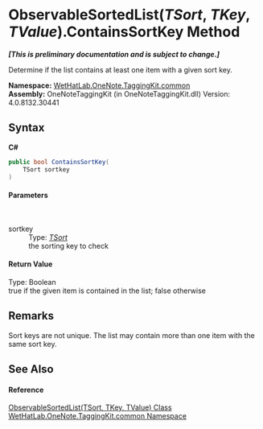 # ObservableSortedList(*TSort*, *TKey*, *TValue*).ContainsSortKey Method 
 _**\[This is preliminary documentation and is subject to change.\]**_

Determine if the list contains at least one item with a given sort key.

**Namespace:**&nbsp;<a href="bcdbab9c-63d1-48a4-6937-af53fb8d9a55.md">WetHatLab.OneNote.TaggingKit.common</a><br />**Assembly:**&nbsp;OneNoteTaggingKit (in OneNoteTaggingKit.dll) Version: 4.0.8132.30441

## Syntax

**C#**<br />
``` C#
public bool ContainsSortKey(
	TSort sortkey
)
```


#### Parameters
&nbsp;<dl><dt>sortkey</dt><dd>Type: <a href="89870249-f56d-ac32-0b8d-d26e5712ecac.md">*TSort*</a><br />the sorting key to check</dd></dl>

#### Return Value
Type: Boolean<br />true if the given item is contained in the list; false otherwise

## Remarks
Sort keys are not unique. The list may contain more than one item with the same sort key.

## See Also


#### Reference
<a href="89870249-f56d-ac32-0b8d-d26e5712ecac.md">ObservableSortedList(TSort, TKey, TValue) Class</a><br /><a href="bcdbab9c-63d1-48a4-6937-af53fb8d9a55.md">WetHatLab.OneNote.TaggingKit.common Namespace</a><br />